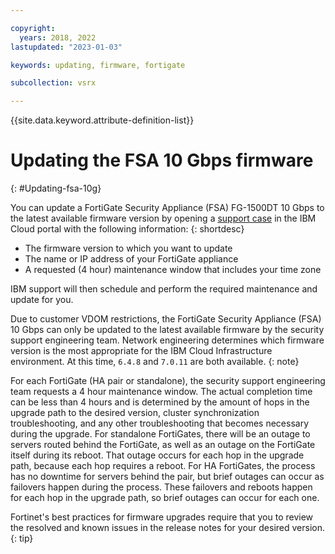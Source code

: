 ```yaml
---

copyright:
  years: 2018, 2022
lastupdated: "2023-01-03"

keywords: updating, firmware, fortigate

subcollection: vsrx

---
```


{{site.data.keyword.attribute-definition-list}}

# Updating the FSA 10 Gbps firmware
{: #Updating-fsa-10g}

You can update a FortiGate Security Appliance (FSA) FG-1500DT 10 Gbps to the latest available firmware version by opening a [support case](/docs/fortigate-10g?topic=fortigate-10g-getting-help-and-support-for-fortigate-security-appliance-10gbps) in the IBM Cloud portal with the following information:
{: shortdesc}

* The firmware version to which you want to update
* The name or IP address of your FortiGate appliance
* A requested (4 hour) maintenance window that includes your time zone

IBM support will then schedule and perform the required maintenance and update for you.

Due to customer VDOM restrictions, the FortiGate Security Appliance (FSA) 10 Gbps can only be updated to the latest available firmware by the security support engineering team. Network engineering determines which firmware version is the most appropriate for the IBM Cloud Infrastructure environment. At this time, `6.4.8` and `7.0.11` are both available. 
{: note}

For each FortiGate (HA pair or standalone), the security support engineering team requests a 4 hour maintenance window. The actual completion time can be less than 4 hours and is determined by the amount of hops in the upgrade path to the desired version, cluster synchronization troubleshooting, and any other troubleshooting that becomes necessary during the upgrade. For standalone FortiGates, there will be an outage to servers routed behind the FortiGate, as well as an outage on the FortiGate itself during its reboot. That outage occurs for each hop in the upgrade path, because each hop requires a reboot. For HA FortiGates, the process has no downtime for servers behind the pair, but brief outages can occur as failovers happen during the process. These failovers and reboots happen for each hop in the upgrade path, so brief outages can occur for each one.

Fortinet's best practices for firmware upgrades require that you to review the resolved and known issues in the release notes for your desired version. 
{: tip}
